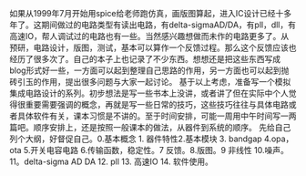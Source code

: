 如果从1999年7月开始用spice给老师跑仿真，画版图算起，进入IC设计已经十多年了。这期间做过的电路类型有读出电路，有delta-sigmaAD/DA，有pll，dll，有高速IO，帮人调试过的电路也有一些。当然感兴趣想做而未作的电路更多了。从预研，电路设计，版图，测试，基本可以算作一个反馈过程。那么这个反馈应该也经历了很多次了。自己的本子上也记录了不少东西。想想还是把这些东西写成blog形式好一些，一方面可以起到整理自己思路的作用，另一方面也可以起到抛砖引玉的作用，提出很多问题与大家一起讨论。
基于以上考虑，准备写一个模拟集成电路设计的系列。初步想法是写一些书本上没讲，或者讲了但在实际中个人觉得很重要需要强调的概念，再就是写一些日常的技巧，这些技巧往往与具体电路或者具体软件有关，课本习惯是不讲的。至于时间安排，可能一周用中午时间写一两篇吧。顺序安排上，还是按照一般课本的做法，从器件到系统的顺序。
先给自己列个大纲，好督促自己。0.基本概念 1. 器件特性2.基本模块 3. bandgap 4.opa，ota 5.开关电容电路 6.传输函数，稳定性。7 反馈。8.版图。9 非线性 10.噪声。11。delta-sigma AD DA 12. pll 13. 高速IO 14. 软件使用。
 

